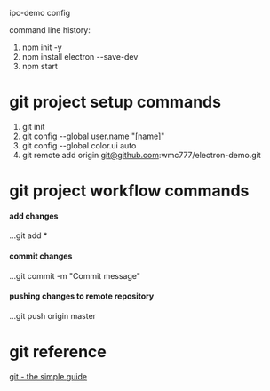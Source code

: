 ipc-demo config

command line history:
1) npm init -y
2) npm install electron --save-dev
3) npm start

# git project setup commands
1) git init
2) git config --global user.name "[name]"
3) git config --global color.ui auto
4) git remote add origin git@github.com:wmc777/electron-demo.git

# git project workflow commands
#### add changes
...git add *
#### commit changes
...git commit -m "Commit message"
#### pushing changes to remote repository
...git push origin master

# git reference
[git - the simple guide](http://rogerdudler.github.io/git-guide/)
